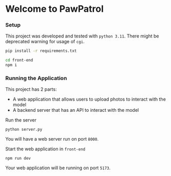 # Welcome to PawPatrol

### Setup

This project was developed and tested with `python 3.11`. There might be
deprecated warning for usage of `cgi`.

```sh
pip install -r requirements.txt

cd front-end
npm i
```

### Running the Application

This project has 2 parts:

- A web application that allows users to upload photos to interact with the
  model
- A backend server that has an API to interact with the model

Run the server

```
python server.py
```

You will have a web server run on port `8000`.

Start the web application in `front-end`

```
npm run dev
```

Your web application will be running on port `5173`.
